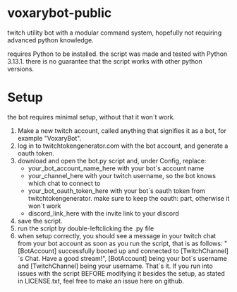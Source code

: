 # voxarybot-public
twitch utility bot with a modular command system, hopefully not requiring advanced python knowledge.

requires Python to be installed.
the script was made and tested with Python 3.13.1. there is no guarantee that the script works with other python versions.

# Setup
the bot requires minimal setup, without that it won´t work.
1. Make a new twitch account, called anything that signifies it as a bot, for example "VoxaryBot".
2. log in to twitchtokengenerator.com with the bot account, and generate a oauth token.
3. download and open the bot.py script and, under Config, replace:
	- your_bot_account_name_here with your bot´s account name
	- your_channel_here with your twitch username, so the bot knows which chat to connect to
	- your_bot_oauth_token_here with your bot´s oauth token from twitchtokengenerator. make sure to keep the oauth: part, otherwise it won´t work
	- discord_link_here with the invite link to your discord
4. save the script.
5. run the script by double-leftclicking the .py file
6. when setup correctly, you should see a message in your twitch chat from your bot account as soon as you run the script, that is as follows: "[BotAccount] successfully booted up and connected to [TwitchChannel]´s Chat. Have a good stream!", [BotAccount] being your bot´s username and [TwitchChannel] being your username.
That´s it. If you run into issues with the script BEFORE modifying it besides the setup, as stated in LICENSE.txt, feel free to make an issue here on github.
   
